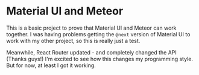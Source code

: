 # Material UI and Meteor

This is a basic project to prove that Material UI and Meteor can work together.  I was having problems getting the `@next` version of Material UI to work with my other project, so this is really just a test.

Meanwhile, React Router updated - and completely changed the API (Thanks guys!) I'm excited to see how this changes my programming style.  But for now, at least I got it working.
